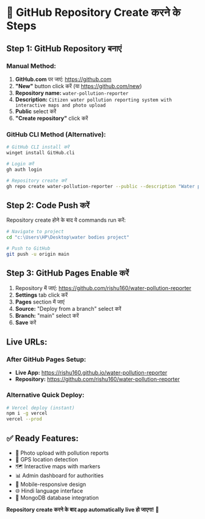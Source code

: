 # 🚀 GitHub Repository Create करने के Steps

## Step 1: GitHub Repository बनाएं

### Manual Method:
1. **GitHub.com** पर जाएं: https://github.com
2. **"New"** button click करें (या https://github.com/new)
3. **Repository name:** `water-pollution-reporter`
4. **Description:** `Citizen water pollution reporting system with interactive maps and photo upload`
5. **Public** select करें
6. **"Create repository"** click करें

### GitHub CLI Method (Alternative):
```bash
# GitHub CLI install करें
winget install GitHub.cli

# Login करें
gh auth login

# Repository create करें
gh repo create water-pollution-reporter --public --description "Water pollution reporting system"
```

## Step 2: Code Push करें

Repository create होने के बाद ये commands run करें:

```bash
# Navigate to project
cd "c:\Users\HP\Desktop\water bodies project"

# Push to GitHub
git push -u origin main
```

## Step 3: GitHub Pages Enable करें

1. Repository में जाएं: https://github.com/rishu160/water-pollution-reporter
2. **Settings** tab click करें
3. **Pages** section में जाएं
4. **Source:** "Deploy from a branch" select करें
5. **Branch:** "main" select करें
6. **Save** करें

## Live URLs:

### After GitHub Pages Setup:
- **Live App:** https://rishu160.github.io/water-pollution-reporter
- **Repository:** https://github.com/rishu160/water-pollution-reporter

### Alternative Quick Deploy:
```bash
# Vercel deploy (instant)
npm i -g vercel
vercel --prod
```

## ✅ Ready Features:
- 📸 Photo upload with pollution reports
- 📍 GPS location detection
- 🗺️ Interactive maps with markers
- 📊 Admin dashboard for authorities
- 📱 Mobile-responsive design
- 🌐 Hindi language interface
- 💾 MongoDB database integration

**Repository create करने के बाद app automatically live हो जाएगा!** 🎉